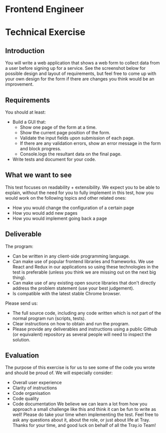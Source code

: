 Frontend Engineer
=================
Technical Exercise
==================

Introduction
------------

You will write a web application that shows a web form to collect data from a user
before signing up for a service. See the screenshot below for possible design and
layout of requirements, but feel free to come up with your own design for the form if
there are changes you think would be an improvement.

Requirements
------------

You should at least:
- Build a GUI that:
  - Show one page of the form at a time.
  - Show the current page position of the form.
  - Validate the input fields upon submission of each page.
  - If there are any validation errors, show an error message in the form
    and block progress.
  - Console.logs the resultant data on the final page.
- Write tests and document for your code.

What we want to see
-------------------
This test focuses on readability + extensibility. We expect you to be able to explain,
without the need for you to fully implement in this test, how you would work on the
following topics and other related ones:
- How you would change the configuration of a certain page
- How you would add new pages
- How you would implement going back a page

Deliverable
-----------

The program:
- Can be written in any client-side programming language.
- Can make use of popular frontend libraries and frameworks. We use React
  and Redux in our applications so using these technologies in the test is
  preferable (unless you think we are missing out on the next big thing).
- Can make use of any existing open source libraries that don't directly
  address the problem statement (use your best judgement).
- Is compatible with the latest stable Chrome browser.

Please send us:
- The full source code, including any code written which is not part of the
  normal program run (scripts, tests).
- Clear instructions on how to obtain and run the program.
- Please provide any deliverables and instructions using a public Github (or
  equivalent) repository as several people will need to inspect the solution.

Evaluation
----------

The purpose of this exercise is for us to see some of the code you wrote and should
be proud of. We will especially consider:
- Overall user experience
- Clarity of instructions
- Code organisation
- Code quality
- Code documentation
We believe we can learn a lot from how you approach a small challenge like this and
think it can be fun to write as well! Please do take your time when implementing the
test. Feel free to ask any questions about it, about the role, or just about life at Tray.
Thanks for your time, and good luck on behalf of all the Tray.io Team!
